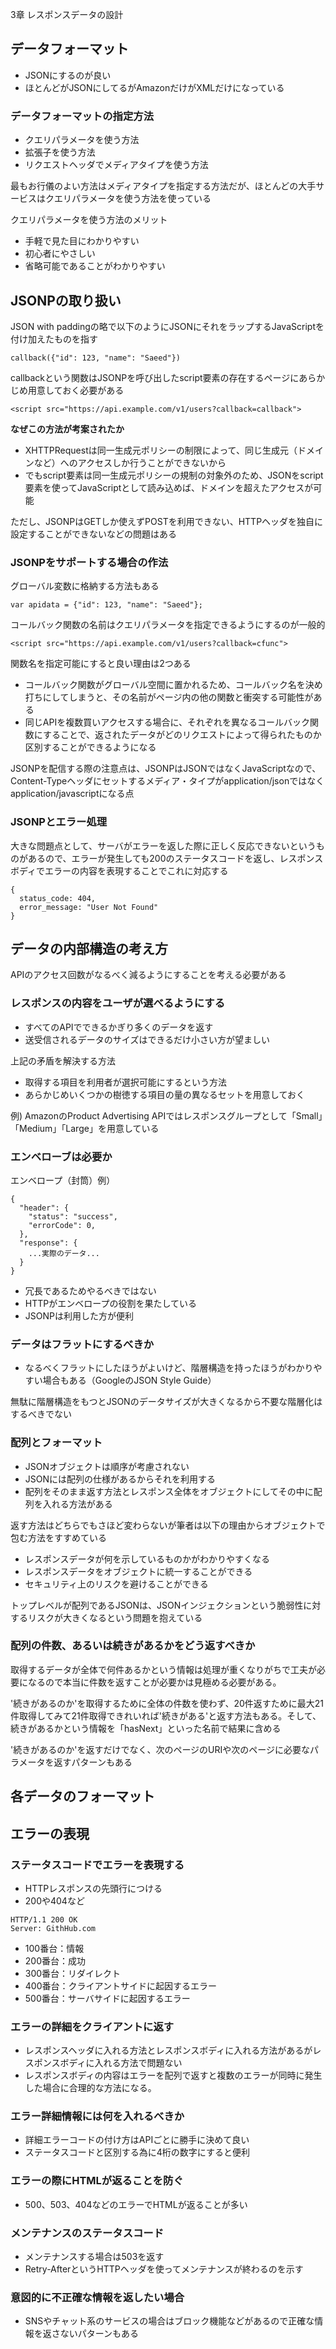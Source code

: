 3章 レスポンスデータの設計

## データフォーマット

- JSONにするのが良い
- ほとんどがJSONにしてるがAmazonだけがXMLだけになっている

### データフォーマットの指定方法

- クエリパラメータを使う方法
- 拡張子を使う方法
- リクエストヘッダでメディアタイプを使う方法

最もお行儀のよい方法はメディアタイプを指定する方法だが、ほとんどの大手サービスはクエリパラメータを使う方法を使っている

クエリパラメータを使う方法のメリット

- 手軽で見た目にわかりやすい
- 初心者にやさしい
- 省略可能であることがわかりやすい

## JSONPの取り扱い

JSON with paddingの略で以下のようにJSONにそれをラップするJavaScriptを付け加えたものを指す

```
callback({"id": 123, "name": "Saeed"})
```

callbackという関数はJSONPを呼び出したscript要素の存在するページにあらかじめ用意しておく必要がある

```
<script src="https://api.example.com/v1/users?callback=callback">
```

**なぜこの方法が考案されたか**

- XHTTPRequestは同一生成元ポリシーの制限によって、同じ生成元（ドメインなど）へのアクセスしか行うことができないから
- でもscript要素は同一生成元ポリシーの規制の対象外のため、JSONをscript要素を使ってJavaScriptとして読み込めば、ドメインを超えたアクセスが可能

ただし、JSONPはGETしか使えずPOSTを利用できない、HTTPヘッダを独自に設定することができないなどの問題はある

### JSONPをサポートする場合の作法

グローバル変数に格納する方法もある

```
var apidata = {"id": 123, "name": "Saeed"};
```

コールバック関数の名前はクエリパラメータを指定できるようにするのが一般的

```
<script src="https://api.example.com/v1/users?callback=cfunc">
```

関数名を指定可能にすると良い理由は2つある

- コールバック関数がグローバル空間に置かれるため、コールバック名を決め打ちにしてしまうと、その名前がページ内の他の関数と衝突する可能性がある
- 同じAPIを複数買いアクセスする場合に、それぞれを異なるコールバック関数にすることで、返されたデータがどのリクエストによって得られたものか区別することができるようになる

JSONPを配信する際の注意点は、JSONPはJSONではなくJavaScriptなので、Content-Typeヘッダにセットするメディア・タイプがapplication/jsonではなくapplication/javascriptになる点

### JSONPとエラー処理

大きな問題点として、サーバがエラーを返した際に正しく反応できないというものがあるので、エラーが発生しても200のステータスコードを返し、レスポンスボディでエラーの内容を表現することでこれに対応する

```
{
  status_code: 404,
  error_message: "User Not Found"
}
```

## データの内部構造の考え方

APIのアクセス回数がなるべく減るようにすることを考える必要がある

### レスポンスの内容をユーザが選べるようにする

- すべてのAPIでできるかぎり多くのデータを返す
- 送受信されるデータのサイズはできるだけ小さい方が望ましい

上記の矛盾を解決する方法

- 取得する項目を利用者が選択可能にするという方法
- あらかじめいくつかの樹徳する項目の量の異なるセットを用意しておく

例)
AmazonのProduct Advertising APIではレスポンスグループとして「Small」「Medium」「Large」を用意している

### エンベローブは必要か

エンベロープ（封筒）例）

```
{
  "header": {
    "status": "success",
    "errorCode": 0,
  },
  "response": {
    ...実際のデータ...
  }
}
```

- 冗長であるためやるべきではない
- HTTPがエンベロープの役割を果たしている
- JSONPは利用した方が便利

### データはフラットにするべきか

- なるべくフラットにしたほうがよいけど、階層構造を持ったほうがわかりやすい場合もある（GoogleのJSON Style Guide）

無駄に階層構造をもつとJSONのデータサイズが大きくなるから不要な階層化はするべきでない

### 配列とフォーマット

- JSONオブジェクトは順序が考慮されない
- JSONには配列の仕様があるからそれを利用する
- 配列をそのまま返す方法とレスポンス全体をオブジェクトにしてその中に配列を入れる方法がある

返す方法はどちらでもさほど変わらないが筆者は以下の理由からオブジェクトで包む方法をすすめている

- レスポンスデータが何を示しているものかがわかりやすくなる
- レスポンスデータをオブジェクトに統一することができる
- セキュリティ上のリスクを避けることができる

トップレベルが配列であるJSONは、JSONインジェクションという脆弱性に対するリスクが大きくなるという問題を抱えている

### 配列の件数、あるいは続きがあるかをどう返すべきか

取得するデータが全体で何件あるかという情報は処理が重くなりがちで工夫が必要になるので本当に件数を返すことが必要かは見極める必要がある。

'続きがあるのか'を取得するために全体の件数を使わず、20件返すために最大21件取得してみて21件取得できれいれば'続きがある'と返す方法もある。そして、続きがあるかという情報を「hasNext」といった名前で結果に含める

'続きがあるのか'を返すだけでなく、次のページのURIや次のページに必要なパラメータを返すパターンもある

## 各データのフォーマット


## エラーの表現

### ステータスコードでエラーを表現する

- HTTPレスポンスの先頭行につける
- 200や404など

```
HTTP/1.1 200 OK
Server: GithHub.com
```

- 100番台：情報
- 200番台：成功
- 300番台：リダイレクト
- 400番台：クライアントサイドに起因するエラー
- 500番台：サーバサイドに起因するエラー

### エラーの詳細をクライアントに返す

- レスポンスヘッダに入れる方法とレスポンスボディに入れる方法があるがレスポンスボディに入れる方法で問題ない
- レスポンスボディの内容はエラーを配列で返すと複数のエラーが同時に発生した場合に合理的な方法になる。

### エラー詳細情報には何を入れるべきか

- 詳細エラーコードの付け方はAPIごとに勝手に決めて良い
- ステータスコードと区別する為に4桁の数字にすると便利

### エラーの際にHTMLが返ることを防ぐ

- 500、503、404などのエラーでHTMLが返ることが多い

### メンテナンスのステータスコード

- メンテナンスする場合は503を返す
- Retry-AfterというHTTPヘッダを使ってメンテナンスが終わるのを示す

### 意図的に不正確な情報を返したい場合

- SNSやチャット系のサービスの場合はブロック機能などがあるので正確な情報を返さないパターンもある

